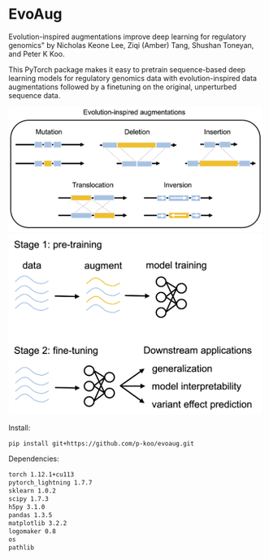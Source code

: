 # EvoAug

Evolution-inspired augmentations improve deep learning for regulatory genomics" by Nicholas Keone Lee, Ziqi (Amber) Tang, Shushan Toneyan, and Peter K Koo.


This PyTorch package makes it easy to pretrain sequence-based deep learning models for regulatory genomics data with evolution-inspired data augmentations followed by a finetuning on the original, unperturbed sequence data. 

<img src="fig/augmentations.png" alt="fig" width="500"/>

<img src="fig/overview.png" alt="overview" width="500"/>



Install:

```
pip install git+https://github.com/p-koo/evoaug.git
```

Dependencies:
```
torch 1.12.1+cu113
pytorch_lightning 1.7.7
sklearn 1.0.2
scipy 1.7.3
h5py 3.1.0
pandas 1.3.5
matplotlib 3.2.2
logomaker 0.8
os
pathlib 
```
